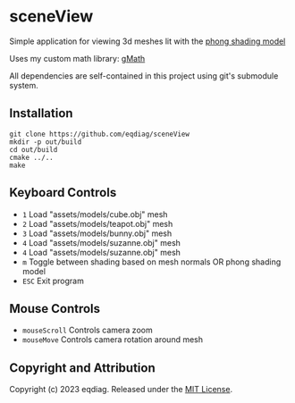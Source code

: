 # sceneView

Simple application for viewing 3d meshes lit with the [phong shading model](https://en.wikipedia.org/wiki/Phong_shading)

Uses my custom math library: [gMath](https://github.com/eqdiag/gMath)

All dependencies are self-contained in this project using git's submodule system.

## Installation


```
git clone https://github.com/eqdiag/sceneView
mkdir -p out/build
cd out/build
cmake ../..
make
```

## Keyboard Controls

  * `1` Load "assets/models/cube.obj" mesh
  * `2` Load "assets/models/teapot.obj" mesh
  * `3` Load "assets/models/bunny.obj" mesh
  * `4` Load "assets/models/suzanne.obj" mesh
  * `4` Load "assets/models/suzanne.obj" mesh
  * `m` Toggle between shading based on mesh normals OR phong shading model
  * `ESC` Exit program


## Mouse Controls
  * `mouseScroll` Controls camera zoom
  * `mouseMove` Controls camera rotation around mesh


                       
## Copyright and Attribution
Copyright (c) 2023 eqdiag. Released under the [MIT License](https://github.com/eqdiag/sceneView/blob/main/LICENSE).
